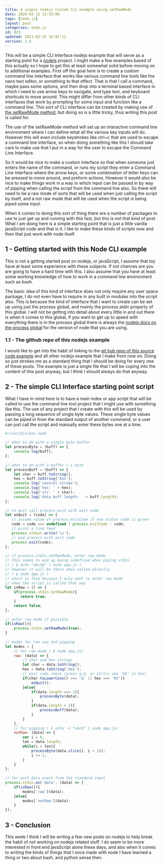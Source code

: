 ```yaml
---
title: A simple nodejs Custom CLI example using setRawMode
date: 2020-03-15 13:33:00
tags: [node.js]
layout: post
categories: node.js
id: 823
updated: 2021-03-15 16:01:11
version: 1.6
---
```


This will be a simple CLI Interface nodejs example that will serve as a starting point for a [nodejs](https://nodejs.org/en/) project. I might make a few examples based of this actually so I hope to get this at least somewhat solid before moving on to additional examples. First off the goal here is to create a custom command line interface that works like various command line tools like the nano text editor, or something to that effect. That is that I call a command, maybe pass some options, and then drop into a terminal based interface in which I need to use arrow keys to navigate, and type text, and keyboard shortcuts to move around. This might differ from other kinds of CLI interfaces that work by prompting for some input and function like a command line. This sort of CLI interface can be created by making use of [the setRawMode method](https://nodejs.org/api/tty.html#tty_readstream_setrawmode_mode), but doing so is a little tricky, thus writing this post is called for.

The use of the setRawMode method will set up an interactive command line environment where I can define what all the various key inputs will do. However this will even include keystrokes like ctrl+c that are used to escape a command line interface, so when doing something like this I should take care to make use that I put in a way for the user to escape the Command Line Interface.

So it would be nice to make a custom interface so that when someone just enters the name of the command, or runs my script they enter a Command Line Interface where the arrow keys, or some combination of letter keys can be pressed to move around, and preform actions. However it would also be nice to make things work in a way in which input can be passed in by way of pipping when calling the script from the command line also. So there will need to be a raw mode of sorts that will be used when just calling the script by itself, and a not raw mode that will be used when the script is being piped some input.

When it comes to doing this sort of thing there are a number of packages to use to just get up and running with this fast, but this is not that kind of post. What I am doing here is a simple starting point that is just a little vanilla javaScript code and that is it. I like to make these kinds of scripts now and then that just work with node itself.

<!-- more -->

## 1 - Getting started with this Node CLI example

This is not a getting started post on nodejs, or javaScript, I assume that toy have at least some experience with these subjects. If not chances are you are going to have a hard time with this. I also assume that you have at least some working knowledge of how to work in a command line environment such as bash.

The basic idea of this kind of interface does not only require any user space package, I do not even have to require in any built in modules into the script also. This is because the kind of interface that I want to create can be set up using just the process global, and mainly the process.stdin property of this global. I will not be getting into detail about every little in and out there is when it comes to this global, if you want to get up to speed with everything there is in the process global there is always the [nodejs docs on the process global](https://nodejs.org/api/process.html) for the version of node that you are using.

### 1.1 - The github repo of this nodejs example

I would like to get into the habit of linking to the [git hub repo of this source code example](https://github.com/dustinpfister/nodejs-example-simple-cli-interface) and all other nodejs example that I make from now on. Doing so just strokes me as a standard thing that I should be doing for every one of these posts. The example is just a single file that I will be coping into the content of this post anyway, but I think I should always do that anyway.

## 2 - The simple CLI Interface starting point script

What I have in mind here is to have a main index or app script that will be called to use the command line tool project that I might use with something like this. The use of any project that I create with this will be used by passing a long sequence of single byte values. These single byte values can be piped in from the standard output of another command, or a user can just call the script and manually enter these bytes one at a time.

```js
#!/usr/bin/env node
 
// what to do with a single byte buffer
let processByte = (buff) => {
    console.log(buff);
};
 
// what to do with a buffer > 1 byte
let processBuff = (buff) => {
    let char = buff.toString(),
    hex = buff.toString('hex');
    console.log('control stroke');
    console.log('hex: ' + hex);
    console.log('str: ' + char);
    console.log('data buff length: ' + buff.length);
};
 
// to quit call process.exit with exit code
let onQuit = (code) => {
   // assume value of process.exitCode if noe status code is given
   code = code === undefined ? process.exitCode : code;
   // print a line feed
   process.stdout.write('\n');
   // end process with exit code
   process.exit(code);
};
 
// if process.stdin.setRawMode, enter raw mode
// this seems to end up being undefined when piping stdin
// ( $ echo "abcdq" | node app.js )
// however it will be there when called directly
// ( $ node app.js )
// which is fine becuase I only want to enter raw mode
// when the script is called that way
let isRaw = () => {
    if(process.stdin.setRawMode){
       return true;
    }
    return false;
};
 
// enter raw mode if possible
if(isRaw()){
    process.stdin.setRawMode(true);
}
 
// modes for raw use and pipping
let modes = {
    // for raw mode ( $ node app.js)
    raw: (data) => {
        // char and hex strings
        let char = data.toString(),
        hex = data.toString('hex');
        // exit code check (press q,Q, or ctrl+c aka '03' in hex)
        if(char.toLowerCase() === 'q' || hex === '03'){
            onQuit();
        }else{
            if(data.length === 1){
                processByte(data);
            }
            if(data.length > 1){
                processBuff(data);
            }
        }
    },
    // for pipping ( $ echo -n "abcd" | node app.js)
    notRaw: (data) => {
        var i = 0,
        len = data.length;
        while(i < len){
            processByte(data.slice(i, i + 1));
            i += 1;
        }
    }
};
 
// for each data event from the standard input
process.stdin.on('data', (data) => {
    if(isRaw()){
        modes['raw'](data);
    }else{
        modes['notRaw'](data);
    }
});
```

## 3 - Conclusion

This week I think I will be writing a few new posts on nodejs to help break the habit of not working on nodejs related stuff. I do seem to be more interested in front end javaScript alone these days, and also when it comes to writing the kinds of things that I once made with node I have learned a thing or two about bash, and python sense then.